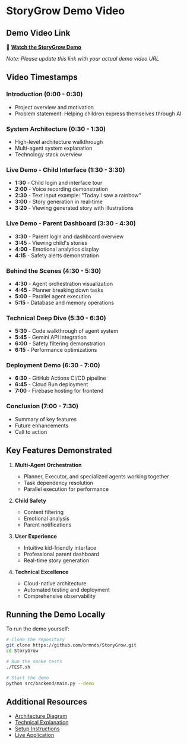 # StoryGrow Demo Video

## Demo Video Link
🎥 **[Watch the StoryGrow Demo](https://youtu.be/cMIXp53Qfvs)**

*Note: Please update this link with your actual demo video URL*

## Video Timestamps

### Introduction (0:00 - 0:30)
- Project overview and motivation
- Problem statement: Helping children express themselves through AI

### System Architecture (0:30 - 1:30)
- High-level architecture walkthrough
- Multi-agent system explanation
- Technology stack overview

### Live Demo - Child Interface (1:30 - 3:30)
- **1:30** - Child login and interface tour
- **2:00** - Voice recording demonstration
- **2:30** - Text input example: "Today I saw a rainbow"
- **3:00** - Story generation in real-time
- **3:20** - Viewing generated story with illustrations

### Live Demo - Parent Dashboard (3:30 - 4:30)
- **3:30** - Parent login and dashboard overview
- **3:45** - Viewing child's stories
- **4:00** - Emotional analytics display
- **4:15** - Safety alerts demonstration

### Behind the Scenes (4:30 - 5:30)
- **4:30** - Agent orchestration visualization
- **4:45** - Planner breaking down tasks
- **5:00** - Parallel agent execution
- **5:15** - Database and memory operations

### Technical Deep Dive (5:30 - 6:30)
- **5:30** - Code walkthrough of agent system
- **5:45** - Gemini API integration
- **6:00** - Safety filtering demonstration
- **6:15** - Performance optimizations

### Deployment Demo (6:30 - 7:00)
- **6:30** - GitHub Actions CI/CD pipeline
- **6:45** - Cloud Run deployment
- **7:00** - Firebase hosting for frontend

### Conclusion (7:00 - 7:30)
- Summary of key features
- Future enhancements
- Call to action

## Key Features Demonstrated

1. **Multi-Agent Orchestration**
   - Planner, Executor, and specialized agents working together
   - Task dependency resolution
   - Parallel execution for performance

2. **Child Safety**
   - Content filtering
   - Emotional analysis
   - Parent notifications

3. **User Experience**
   - Intuitive kid-friendly interface
   - Professional parent dashboard
   - Real-time story generation

4. **Technical Excellence**
   - Cloud-native architecture
   - Automated testing and deployment
   - Comprehensive observability

## Running the Demo Locally

To run the demo yourself:

```bash
# Clone the repository
git clone https://github.com/brmnds/StoryGrow.git
cd StoryGrow

# Run the smoke tests
./TEST.sh

# Start the demo
python src/backend/main.py --demo
```

## Additional Resources

- [Architecture Diagram](ARCHITECTURE.md)
- [Technical Explanation](EXPLANATION.md)
- [Setup Instructions](README.md)
- [Live Application](https://storygrowth2.web.app)